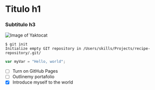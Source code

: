 # Titulo h1
### Subtitulo h3
![Image of Yaktocat](https://octodex.github.com/images/yaktocat.png)
```
$ git init
Initialize empty GIT repository in /Users/skills/Projects/recipe-repository/.git/
```

```javascript
var myVar = "Hello, world";
```
- [ ] Turn on GitHub Pages
- [ ] Outlinemy portafolio
- [x] Introduce myself to the world
